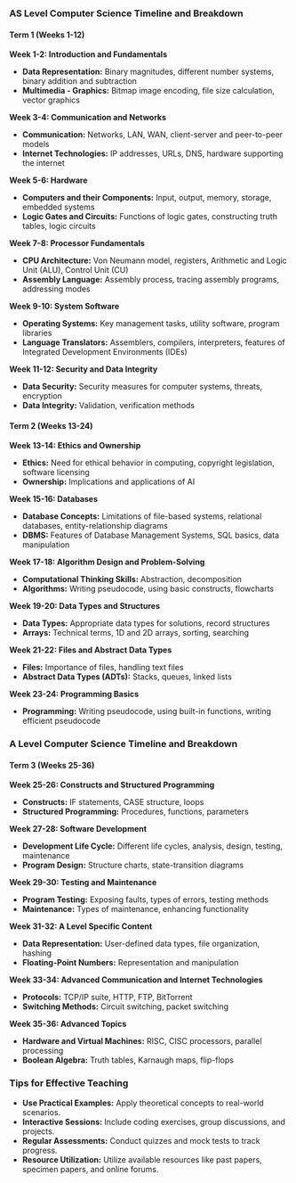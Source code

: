 ### AS Level Computer Science Timeline and Breakdown

#### Term 1 (Weeks 1-12)
**Week 1-2: Introduction and Fundamentals**
- **Data Representation:** Binary magnitudes, different number systems, binary addition and subtraction
- **Multimedia - Graphics:** Bitmap image encoding, file size calculation, vector graphics

**Week 3-4: Communication and Networks**
- **Communication:** Networks, LAN, WAN, client-server and peer-to-peer models
- **Internet Technologies:** IP addresses, URLs, DNS, hardware supporting the internet

**Week 5-6: Hardware**
- **Computers and their Components:** Input, output, memory, storage, embedded systems
- **Logic Gates and Circuits:** Functions of logic gates, constructing truth tables, logic circuits

**Week 7-8: Processor Fundamentals**
- **CPU Architecture:** Von Neumann model, registers, Arithmetic and Logic Unit (ALU), Control Unit (CU)
- **Assembly Language:** Assembly process, tracing assembly programs, addressing modes

**Week 9-10: System Software**
- **Operating Systems:** Key management tasks, utility software, program libraries
- **Language Translators:** Assemblers, compilers, interpreters, features of Integrated Development Environments (IDEs)

**Week 11-12: Security and Data Integrity**
- **Data Security:** Security measures for computer systems, threats, encryption
- **Data Integrity:** Validation, verification methods

#### Term 2 (Weeks 13-24)
**Week 13-14: Ethics and Ownership**
- **Ethics:** Need for ethical behavior in computing, copyright legislation, software licensing
- **Ownership:** Implications and applications of AI

**Week 15-16: Databases**
- **Database Concepts:** Limitations of file-based systems, relational databases, entity-relationship diagrams
- **DBMS:** Features of Database Management Systems, SQL basics, data manipulation

**Week 17-18: Algorithm Design and Problem-Solving**
- **Computational Thinking Skills:** Abstraction, decomposition
- **Algorithms:** Writing pseudocode, using basic constructs, flowcharts

**Week 19-20: Data Types and Structures**
- **Data Types:** Appropriate data types for solutions, record structures
- **Arrays:** Technical terms, 1D and 2D arrays, sorting, searching

**Week 21-22: Files and Abstract Data Types**
- **Files:** Importance of files, handling text files
- **Abstract Data Types (ADTs):** Stacks, queues, linked lists

**Week 23-24: Programming Basics**
- **Programming:** Writing pseudocode, using built-in functions, writing efficient pseudocode

### A Level Computer Science Timeline and Breakdown

#### Term 3 (Weeks 25-36)
**Week 25-26: Constructs and Structured Programming**
- **Constructs:** IF statements, CASE structure, loops
- **Structured Programming:** Procedures, functions, parameters

**Week 27-28: Software Development**
- **Development Life Cycle:** Different life cycles, analysis, design, testing, maintenance
- **Program Design:** Structure charts, state-transition diagrams

**Week 29-30: Testing and Maintenance**
- **Program Testing:** Exposing faults, types of errors, testing methods
- **Maintenance:** Types of maintenance, enhancing functionality

**Week 31-32: A Level Specific Content**
- **Data Representation:** User-defined data types, file organization, hashing
- **Floating-Point Numbers:** Representation and manipulation

**Week 33-34: Advanced Communication and Internet Technologies**
- **Protocols:** TCP/IP suite, HTTP, FTP, BitTorrent
- **Switching Methods:** Circuit switching, packet switching

**Week 35-36: Advanced Topics**
- **Hardware and Virtual Machines:** RISC, CISC processors, parallel processing
- **Boolean Algebra:** Truth tables, Karnaugh maps, flip-flops

### Tips for Effective Teaching
- **Use Practical Examples:** Apply theoretical concepts to real-world scenarios.
- **Interactive Sessions:** Include coding exercises, group discussions, and projects.
- **Regular Assessments:** Conduct quizzes and mock tests to track progress.
- **Resource Utilization:** Utilize available resources like past papers, specimen papers, and online forums.


